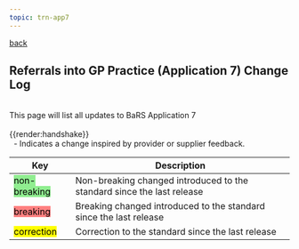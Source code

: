 ```yaml
---
topic: trn-app7
---
```

<a href="#" onclick="history.back()">back</a>

## Referrals into GP Practice (Application 7) Change Log

<br>
This page will list all updates to BaRS Application 7
<br>
<br>
<div class="imgHandshake">{{render:handshake}}</div> &nbsp; - Indicates a change inspired by provider or supplier feedback.
<p>


|Key                                                            | Description                            | 
|---------------------------------------------------------------|----------------------------------------|
|<mark style="background-color: LightGreen">non-breaking</mark> |Non-breaking changed introduced to the standard since the last release  |
|<mark style="background-color: #ff8080">breaking</mark>        |Breaking changed introduced to the standard since the last release |
|<mark style="background-color: Yellow">correction</mark>       |Correction to the standard since the last release |